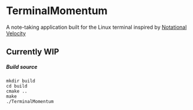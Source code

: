 # TerminalMomentum
A note-taking application built for the Linux terminal inspired by [Notational Velocity](https://notational.net/)

## Currently WIP

##### Build source

```
mkdir build
cd build
cmake ..
make
./TerminalMomentum
```
